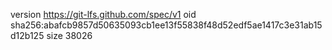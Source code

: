 version https://git-lfs.github.com/spec/v1
oid sha256:abafcb9857d50635093cb1ee13f55838f48d52edf5ae1417c3e31ab15d12b125
size 38026
